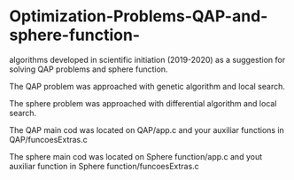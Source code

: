 # Optimization-Problems-QAP-and-sphere-function-
 algorithms developed in scientific initiation (2019-2020) as a suggestion for solving QAP problems and sphere function.
 
 The QAP problem was approached with genetic algorithm and local search.
 
 The sphere problem was approached with differential algorithm and local search.
 
 The QAP main cod was located on QAP/app.c and your auxiliar functions in QAP/funcoesExtras.c
 
 The sphere main cod was located on Sphere function/app.c and yout auxiliar function in Sphere function/funcoesExtras.c

